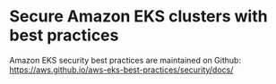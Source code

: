 # Secure Amazon EKS clusters with best practices<a name="security-best-practices"></a>

Amazon EKS security best practices are maintained on Github: [https://aws\.github\.io/aws\-eks\-best\-practices/security/docs/](https://aws.github.io/aws-eks-best-practices/security/docs/)